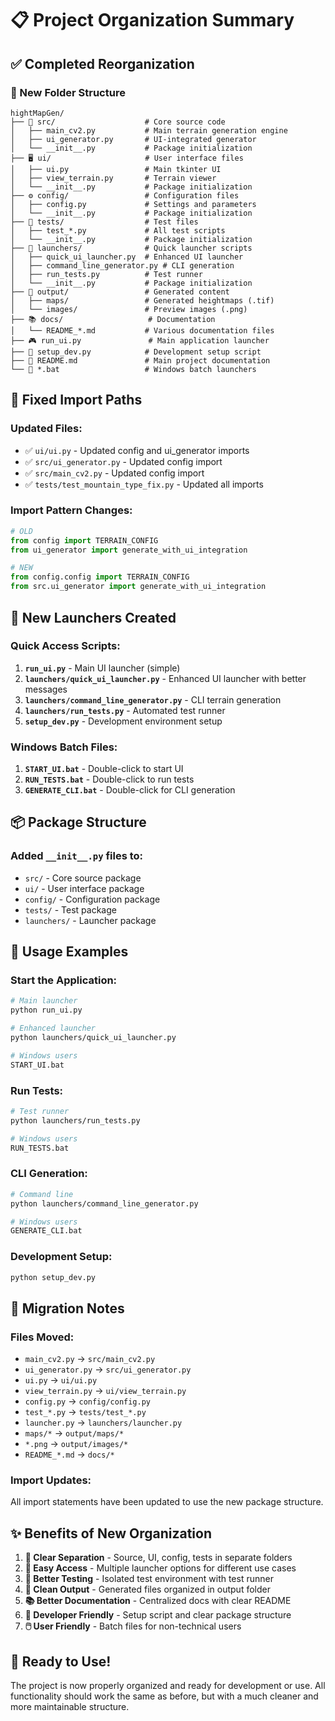 # 📋 Project Organization Summary

## ✅ Completed Reorganization

### 📁 New Folder Structure
```
hightMapGen/
├── 🎯 src/                    # Core source code
│   ├── main_cv2.py           # Main terrain generation engine  
│   ├── ui_generator.py       # UI-integrated generator
│   └── __init__.py           # Package initialization
├── 🖥️ ui/                     # User interface files  
│   ├── ui.py                 # Main tkinter UI
│   ├── view_terrain.py       # Terrain viewer
│   └── __init__.py           # Package initialization
├── ⚙️ config/                 # Configuration files
│   ├── config.py             # Settings and parameters
│   └── __init__.py           # Package initialization
├── 🧪 tests/                  # Test files
│   ├── test_*.py             # All test scripts
│   └── __init__.py           # Package initialization
├── 🚀 launchers/              # Quick launcher scripts
│   ├── quick_ui_launcher.py  # Enhanced UI launcher
│   ├── command_line_generator.py # CLI generation
│   ├── run_tests.py          # Test runner
│   └── __init__.py           # Package initialization
├── 📁 output/                 # Generated content
│   ├── maps/                 # Generated heightmaps (.tif)
│   └── images/               # Preview images (.png)
├── 📚 docs/                   # Documentation
│   └── README_*.md           # Various documentation files
├── 🎮 run_ui.py               # Main application launcher
├── 🔧 setup_dev.py            # Development setup script
├── 📖 README.md               # Main project documentation
└── 🚀 *.bat                   # Windows batch launchers
```

## 🔧 Fixed Import Paths

### Updated Files:
- ✅ `ui/ui.py` - Updated config and ui_generator imports
- ✅ `src/ui_generator.py` - Updated config import  
- ✅ `src/main_cv2.py` - Updated config import
- ✅ `tests/test_mountain_type_fix.py` - Updated all imports

### Import Pattern Changes:
```python
# OLD
from config import TERRAIN_CONFIG
from ui_generator import generate_with_ui_integration

# NEW  
from config.config import TERRAIN_CONFIG
from src.ui_generator import generate_with_ui_integration
```

## 🚀 New Launchers Created

### Quick Access Scripts:
1. **`run_ui.py`** - Main UI launcher (simple)
2. **`launchers/quick_ui_launcher.py`** - Enhanced UI launcher with better messages
3. **`launchers/command_line_generator.py`** - CLI terrain generation
4. **`launchers/run_tests.py`** - Automated test runner
5. **`setup_dev.py`** - Development environment setup

### Windows Batch Files:
1. **`START_UI.bat`** - Double-click to start UI
2. **`RUN_TESTS.bat`** - Double-click to run tests  
3. **`GENERATE_CLI.bat`** - Double-click for CLI generation

## 📦 Package Structure

### Added `__init__.py` files to:
- `src/` - Core source package
- `ui/` - User interface package  
- `config/` - Configuration package
- `tests/` - Test package
- `launchers/` - Launcher package

## 🎯 Usage Examples

### Start the Application:
```bash
# Main launcher
python run_ui.py

# Enhanced launcher  
python launchers/quick_ui_launcher.py

# Windows users
START_UI.bat
```

### Run Tests:
```bash
# Test runner
python launchers/run_tests.py

# Windows users
RUN_TESTS.bat
```

### CLI Generation:
```bash
# Command line
python launchers/command_line_generator.py

# Windows users  
GENERATE_CLI.bat
```

### Development Setup:
```bash
python setup_dev.py
```

## 🔄 Migration Notes

### Files Moved:
- `main_cv2.py` → `src/main_cv2.py`
- `ui_generator.py` → `src/ui_generator.py` 
- `ui.py` → `ui/ui.py`
- `view_terrain.py` → `ui/view_terrain.py`
- `config.py` → `config/config.py`
- `test_*.py` → `tests/test_*.py`
- `launcher.py` → `launchers/launcher.py`
- `maps/*` → `output/maps/*`
- `*.png` → `output/images/*`
- `README_*.md` → `docs/*`

### Import Updates:
All import statements have been updated to use the new package structure.

## ✨ Benefits of New Organization

1. **🎯 Clear Separation** - Source, UI, config, tests in separate folders
2. **🚀 Easy Access** - Multiple launcher options for different use cases  
3. **🧪 Better Testing** - Isolated test environment with test runner
4. **📁 Clean Output** - Generated files organized in output folder
5. **📚 Better Documentation** - Centralized docs with clear README
6. **🔧 Developer Friendly** - Setup script and clear package structure
7. **🖱️ User Friendly** - Batch files for non-technical users

## 🎉 Ready to Use!

The project is now properly organized and ready for development or use. All functionality should work the same as before, but with a much cleaner and more maintainable structure.
